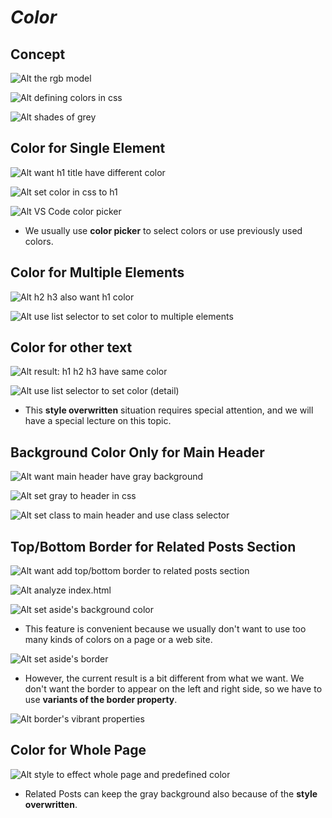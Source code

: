 # **_Color_**

## **Concept**

![Alt the rgb model](pic/01.jpg)

![Alt defining colors in css](pic/02.jpg)

![Alt shades of grey](pic/03.jpg)

## **Color for Single Element**

![Alt want h1 title have different color](pic/04.jpg)

![Alt set color in css to h1](pic/05.jpg)

![Alt VS Code color picker](pic/06.jpg)

- We usually use **color picker** to select colors or use previously used colors.

## **Color for Multiple Elements**

![Alt h2 h3 also want h1 color](pic/08.jpg)

![Alt use list selector to set color to multiple elements](pic/09.jpg)

## **Color for other text**

![Alt result: h1 h2 h3 have same color](pic/10.jpg)

![Alt use list selector to set color (detail)](pic/11.jpg)

- This **style overwritten** situation requires special attention, and we will have a special lecture on this topic.

## **Background Color Only for Main Header**

![Alt want main header have gray background](pic/12.jpg)

![Alt set gray to header in css](pic/13.jpg)

![Alt set class to main header and use class selector](pic/14.jpg)

## **Top/Bottom Border for Related Posts Section**

![Alt want add top/bottom border to related posts section](pic/15.jpg)

![Alt analyze index.html](pic/16.jpg)

![Alt set aside's background color](pic/17.jpg)

- This feature is convenient because we usually don't want to use too many kinds of colors on a page or a web site.

![Alt set aside's border](pic/18.jpg)

- However, the current result is a bit different from what we want. We don't want the border to appear on the left and right side, so we have to use **variants of the border property**.

![Alt border's vibrant properties](pic/19.jpg)

## **Color for Whole Page**

![Alt style to effect whole page and predefined color](pic/20.jpg)

- Related Posts can keep the gray background also because of the **style overwritten**.
